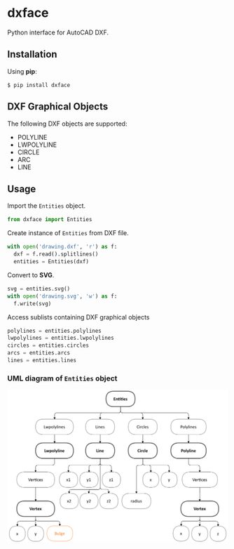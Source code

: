 # dxface
Python interface for AutoCAD DXF.

## Installation
Using **pip**:
```console
$ pip install dxface
```

## DXF Graphical Objects

The following DXF objects are supported:

- POLYLINE
- LWPOLYLINE
- CIRCLE
- ARC
- LINE

## Usage
Import the `Entities` object.

```python
from dxface import Entities
```

Create instance of `Entities` from DXF file.

```python
with open('drawing.dxf', 'r') as f:
  dxf = f.read().splitlines()
  entities = Entities(dxf)
```

Convert to **SVG**.

```python
svg = entities.svg()
with open('drawing.svg', 'w') as f:
  f.write(svg)
```

Access sublists containing DXF graphical objects

```python
polylines = entities.polylines
lwpolylines = entities.lwpolylines
circles = entities.circles
arcs = entities.arcs
lines = entities.lines
```

### UML diagram of `Entities` object

![Entities](https://github.com/dhruvnps/dxface/blob/master/images/uml.png?raw=true)